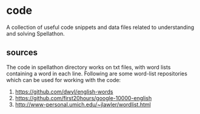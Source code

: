 # code
A collection of useful code snippets and data files related to understanding and solving Spellathon.

## sources
The code in spellathon directory works on txt files, with word lists containing a word in each line. Following are some word-list repositories which can be used for working with the code:<br>

1. https://github.com/dwyl/english-words <br>
2. https://github.com/first20hours/google-10000-english <br>
3. http://www-personal.umich.edu/~jlawler/wordlist.html <br>

